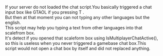 If your server do not loaded the chat script.You basically triggered a chat input box like GTAOL if you pressing T .     
But then at that moment you can not typing any other languages but the english.  
This script may help you typing a text from other languages into that scalefrom box.  
It's detect if you opened that scaleform box using IsMultiplayerChatActive(), so this is useless when you never triggered a gamebase chat box.This script would not open a chat box by itself and did not replaced anything.  
